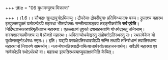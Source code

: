 +++
title = "06 युधामन्युश्च विक्रान्त"

+++
।।1.6।। सौभद्राः सुभद्रापुत्रोऽभिमन्युः। द्रौपदेयाः द्रोपदीपुत्राः
प्रतिविन्ध्यादयः पञ्च। द्रुपदश्च महारथ इत्युक्तमयुक्तं यतोऽन्येऽपि
महारथा भीष्मप्रोक्ताः सन्तीत्याशङ्क्य तदङ्गीकरोति **सर्व एवेति।**
निर्दिष्टाश्चकारपरिगृहीताश्च महारथाः। एतल्लक्षणं तुएको दशसहस्त्राणि
योधयेद्यस्तु धन्विनाम्। शस्त्रशास्त्रप्रवीणश्च स वै प्रोक्तो महारथः।
अमितान्योधयेद्यस्तु संप्रोक्तोऽतिरथस्तु सः। रथस्त्वेकेन यो
युध्येत्तन्न्यूनोऽर्धरथः स्मृतः।। इति। यद्यपि परपक्षेऽतिरथादयोऽपि सन्ति
तथापि तत्तिरोधानं तवातिरथस्य महारथानां निवारणे सामर्थ्यम्।
नत्वन्येषामतिरथादीनामित्याचार्यस्योत्साहजननार्थम्। सर्वेऽपि महारथा एव
नत्वेकोऽपि रथोऽर्धरथो वा। महारथा इत्यतिरथस्याप्युपलक्षणमिति केचित्।  

